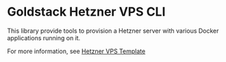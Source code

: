 # Goldstack Hetzner VPS CLI

This library provide tools to provision a Hetzner server with various Docker applications running on it.

For more information, see [Hetzner VPS Template](https://docs.goldstack.party/docs/templates/hetzner-vps)
